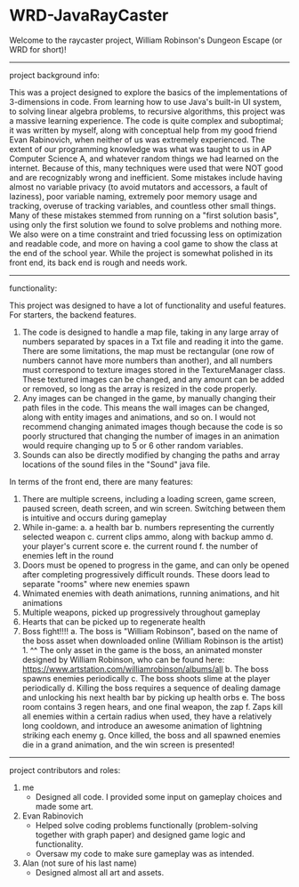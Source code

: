 # WRD-JavaRayCaster

Welcome to the raycaster project, William Robinson's Dungeon Escape (or WRD for short)!

---------------------------------------------------------------------------------------------------------------------------------------------------------------------------------------------------------------------------------------------------------------------------------------------------------------------------------

project background info:

This was a project designed to explore the basics of the implementations of 3-dimensions in code. From learning how to use Java's built-in UI system, to solving linear algebra problems, to recursive algorithms, this project was a massive learning experience. The code is quite complex and suboptimal; it was written by myself, along with conceptual help from my good friend Evan Rabinovich, when neither of us was extremely experienced. The extent of our programming knowledge was what was taught to us in AP Computer Science A, and whatever random things we had learned on the internet. Because of this, many techniques were used that were NOT good and are recognizably wrong and inefficient. Some mistakes include having almost no variable privacy (to avoid mutators and accessors, a fault of laziness), poor variable naming, extremely poor memory usage and tracking, overuse of tracking variables, and countless other small things. Many of these mistakes stemmed from running on a "first solution basis", using only the first solution we found to solve problems and nothing more. We also were on a time constraint and tried focussing less on optimization and readable code, and more on having a cool game to show the class at the end of the school year. While the project is somewhat polished in its front end, its back end is rough and needs work.

----------------------------------------------------------------------------------------------------------------------------------------------------------------------------------------------------------------------------------------------------------------------------------------------------------------------------------------

functionality:

This project was designed to have a lot of functionality and useful features. For starters, the backend features. 
1. The code is designed to handle a map file, taking in any large array of numbers separated by spaces in a Txt file and reading it into the game. There are some limitations, the map must be rectangular (one row of numbers cannot have more numbers than another), and all numbers must correspond to texture images stored in the TextureManager class. These textured images can be changed, and any amount can be added or removed, so long as the array is resized in the code properly.
2. Any images can be changed in the game, by manually changing their path files in the code. This means the wall images can be changed, along with entity images and animations, and so on. I would not recommend changing animated images though because the code is so poorly structured that changing the number of images in an animation would require changing up to 5 or 6 other random variables.
3. Sounds can also be directly modified by changing the paths and array locations of the sound files in the "Sound" java file.

In terms of the front end, there are many features:

1. There are multiple screens, including a loading screen, game screen, paused screen, death screen, and win screen. Switching between them is intuitive and occurs during gameplay
2. While in-game:
      a. a health bar
      b. numbers representing the currently selected weapon
      c. current clips ammo, along with backup ammo
      d. your player's current score
      e. the current round
      f. the number of enemies left in the round
3. Doors must be opened to progress in the game, and can only be opened after completing progressively difficult rounds. These doors lead to separate "rooms" where new enemies spawn
4. Wnimated enemies with death animations, running animations, and hit animations
5. Multiple weapons, picked up progressively throughout gameplay
6. Hearts that can be picked up to regenerate health
7. Boss fight!!!!
      a. The boss is "William Robinson", based on the name of the boss asset when downloaded online (William Robinson is the artist)
           1. ^^ The only asset in the game is the boss, an animated monster designed by William Robinson, who can be found here: https://www.artstation.com/williamrobinson/albums/all
      b. The boss spawns enemies periodically
      c. The boss shoots slime at the player periodically
      d. Killing the boss requires a sequence of dealing damage and unlocking his next health bar by picking up health orbs
      e. The boss room contains 3 regen hears, and one final weapon, the zap
      f. Zaps kill all enemies within a certain radius when used, they have a relatively long cooldown, and introduce an awesome animation of lightning striking each enemy
      g. Once killed, the boss and all spawned enemies die in a grand animation, and the win screen is presented!

----------------------------------------------------------------------------------------------------------------------------------------------------------------------------------------------------------------------------------------------------------------------------------------------------------------------------------------

project contributors and roles:
1. me
      - Designed all code. I provided some input on gameplay choices and made some art.
3. Evan Rabinovich
      - Helped solve coding problems functionally (problem-solving together with graph paper) and designed game logic and functionality.
      - Oversaw my code to make sure gameplay was as intended.
5. Alan (not sure of his last name)
      - Designed almost all art and assets.
